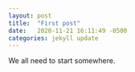 ```yaml
---
layout: post
title:  "First post"
date:   2020-11-21 16:11:49 -0500
categories: jekyll update
---
```


We all need to start somewhere.